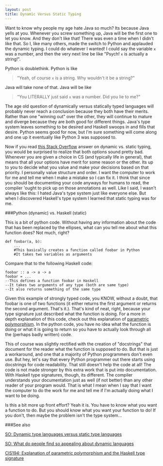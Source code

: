 ```yaml
---
layout: post
title: Dynamic Versus Static Typing
---
```


Want to know why people my age hate Java so much? Its because Java yells at you. Whenever you screw something up, Java will be the first one to let you know. And they don't like that! There was even a time when I didn't like that. So I, like many others, made the switch to Python and applauded the dynamic typing. I could do whatever I wanted! I could say the variable `x` was a number, and then the very next line be like "Psych! `x` is actually a string!". 

Python is doublethink. Python is like 
> "Yeah, of course `x` is a string. Why wouldn't it be a string?"

Java will take none of that. Java will be like 
>"You LITERALLY just said `x` was a number. Did you lie to me?" 

The age old question of dynamically versus statically typed languages will probably never reach a conclusion because they both have their merits. Rather than one "winning out" over the other, they will continue to mature and diverge because they are both good for different things. Java's type system leaves something to be desired and Haskell swoops in and fills that desire. Python seems good for now, but I'm sure something will come along and one up it eventually like Python 3 was supposed to. 

Now if you read [this Stack Overflow](stackoverflow.com/a/125379/3861396) answer on dynamic vs. static typing, you would be surprised to realize that both options sound pretty bad. Whenever you are given a choice in CS (and typically life in general), that means that all your options have merit for some reason or the other. Its up to you to decide what you value and make your decisions based on that priority. I personally value structure and order. I want the computer to work for me and tell me when I make a mistake so I can fix it. I think that since you should be documenting your code anyways for humans to read, the compiler 'ought to pick up on those annotations as well. Like I said, I wasn't always like this: I hated Java's type system just like everyone else. But when I discovered Haskell's type system I learned that static typing was for me. 

###Python (dynamic) vs. Haskell (static)

This is a bit of python code. Without having any information about the code that has been replaced by the ellipses, what can you tell me about what this function does? Not much, right?

	def foobar(a, b):
	    ...
	    #This basically creates a function called foobar in Python
	    #It takes two variables as arguments

Compare that to the following Haskell code:

	foobar :: a -> a -> a
	foobar = ...
	--This defines a function foobar in Haskell
	--It takes two arguments of any type (both are same type)
	--It also returns something of the same type

Given this example of strongly typed code, you KNOW, without a doubt, that foobar is one of two functions (it either returns the first argument or returns the second argument. That's it.). That's kind of neat, right, because your type signature just described what the function is doing. For a more in depth explanation of this code, check out this explanation of [parametric polymorphism](www.seas.upenn.edu/~cis194/spring13/lectures/05-type-classes.html). In the python code, you have no idea what the function is doing or what it is going to return so you have to actually look through all the (perhaps badly written) code. 

This of course was slightly rectified with the creation of "docstrings" that document for the reader what the function is supposed to do. But that is just a workaround, and one that a majority of Python programmers don't even use. But hey, let's say that every Python programmer out there starts using docstrings for code readability. That still doesn't help the code at all! The code is not made stronger by this extra work that is put into documentation. With Haskell type signatures, though, its different. The compiler understands your documentation just as well (if not better) than any other reader of your program would. That is what I mean when I say that I want the computer to do the work for me and tell me if I'm actually doing what I want to be doing. 

Is this a bit more up front effort? Yeah it is. You have to know what you want a function to do. But you should know what you want your function to do! If you don't, then maybe the problem isn't the type system...

###See also

[SO: Dynamic type languages versus static type languages](http://stackoverflow.com/questions/125367/dynamic-type-languages-versus-static-type-languages)

[SO: What do people find so appealing about dynamic languages](http://stackoverflow.com/questions/42934/what-do-people-find-so-appealing-about-dynamic-languages)

[CIS194: Explanation of parametric polymorphism and the Haskell type signature](http://www.seas.upenn.edu/~cis194/spring13/lectures/05-type-classes.html)

	

